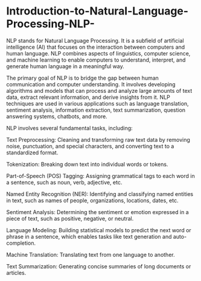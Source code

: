 # Introduction-to-Natural-Language-Processing-NLP-
NLP stands for Natural Language Processing. It is a subfield of artificial intelligence (AI) that focuses on the interaction between computers and human language. NLP combines aspects of linguistics, computer science, and machine learning to enable computers to understand, interpret, and generate human language in a meaningful way.

The primary goal of NLP is to bridge the gap between human communication and computer understanding. It involves developing algorithms and models that can process and analyze large amounts of text data, extract relevant information, and derive insights from it. NLP techniques are used in various applications such as language translation, sentiment analysis, information extraction, text summarization, question answering systems, chatbots, and more.

NLP involves several fundamental tasks, including:

Text Preprocessing: Cleaning and transforming raw text data by removing noise, punctuation, and special characters, and converting text to a standardized format.

Tokenization: Breaking down text into individual words or tokens.

Part-of-Speech (POS) Tagging: Assigning grammatical tags to each word in a sentence, such as noun, verb, adjective, etc.

Named Entity Recognition (NER): Identifying and classifying named entities in text, such as names of people, organizations, locations, dates, etc.

Sentiment Analysis: Determining the sentiment or emotion expressed in a piece of text, such as positive, negative, or neutral.

Language Modeling: Building statistical models to predict the next word or phrase in a sentence, which enables tasks like text generation and auto-completion.

Machine Translation: Translating text from one language to another.

Text Summarization: Generating concise summaries of long documents or articles.
